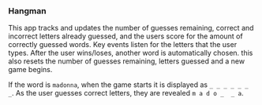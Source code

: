 ### Hangman

This app tracks and updates the number of guesses remaining, correct and incorrect letters already guessed, and the users score for the amount of correctly guessed words. Key events listen for the letters that the user types. After the user wins/loses, another word is automatically chosen. this also resets the number of guesses remaining, letters guessed and a new game begins.

If the word is `madonna`, when the game starts it is displayed as `_ _ _ _ _ _ _`.
As the user guesses correct letters, they are revealed `m a d o _  _ a`.
